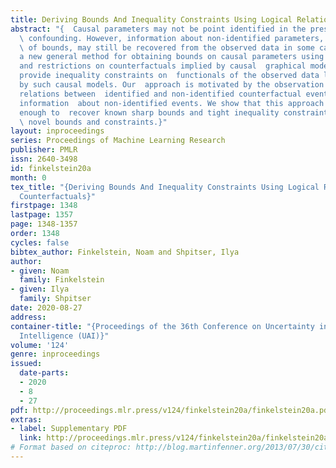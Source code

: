 ```yaml
---
title: Deriving Bounds And Inequality Constraints Using Logical Relations Among Counterfactuals
abstract: "{  Causal parameters may not be point identified in the presence of unobserved
  \ confounding. However, information about non-identified parameters, in the form
  \ of bounds, may still be recovered from the observed data in some cases. We  develop
  a new general method for obtaining bounds on causal parameters using  rules of probability
  and restrictions on counterfactuals implied by causal  graphical models. We additionally
  provide inequality constraints on  functionals of the observed data law implied
  by such causal models. Our  approach is motivated by the observation that logical
  relations between  identified and non-identified counterfactual events often yield
  information  about non-identified events. We show that this approach is powerful
  enough to  recover known sharp bounds and tight inequality constraints, and to derive
  \ novel bounds and constraints.}"
layout: inproceedings
series: Proceedings of Machine Learning Research
publisher: PMLR
issn: 2640-3498
id: finkelstein20a
month: 0
tex_title: "{Deriving Bounds And Inequality Constraints Using Logical Relations Among
  Counterfactuals}"
firstpage: 1348
lastpage: 1357
page: 1348-1357
order: 1348
cycles: false
bibtex_author: Finkelstein, Noam and Shpitser, Ilya
author:
- given: Noam
  family: Finkelstein
- given: Ilya
  family: Shpitser
date: 2020-08-27
address: 
container-title: "{Proceedings of the 36th Conference on Uncertainty in Artificial
  Intelligence (UAI)}"
volume: '124'
genre: inproceedings
issued:
  date-parts:
  - 2020
  - 8
  - 27
pdf: http://proceedings.mlr.press/v124/finkelstein20a/finkelstein20a.pdf
extras:
- label: Supplementary PDF
  link: http://proceedings.mlr.press/v124/finkelstein20a/finkelstein20a-supp.pdf
# Format based on citeproc: http://blog.martinfenner.org/2013/07/30/citeproc-yaml-for-bibliographies/
---
```

